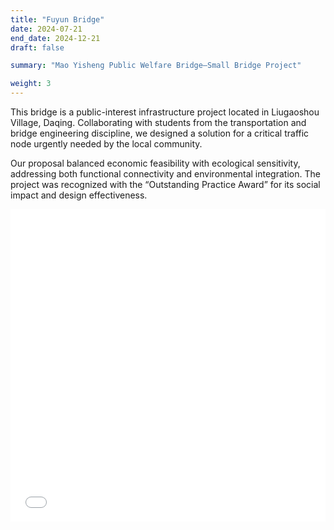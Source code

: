 ```yaml
---
title: "Fuyun Bridge"
date: 2024-07-21
end_date: 2024-12-21
draft: false

summary: "Mao Yisheng Public Welfare Bridge—Small Bridge Project"

weight: 3
---
```



This bridge is a public-interest infrastructure project located in Liugaoshou Village, Daqing. Collaborating with students from the transportation and bridge engineering discipline, we designed a solution for a critical traffic node urgently needed by the local community.

Our proposal balanced economic feasibility with ecological sensitivity, addressing both functional connectivity and environmental integration. The project was recognized with the “Outstanding Practice Award” for its social impact and design effectiveness.

<embed src="/images/project/6/1.pdf" type="application/pdf" width="100%" height="500" />
